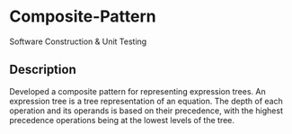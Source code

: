 # Composite-Pattern

Software Construction & Unit Testing

## Description

Developed a composite pattern for representing expression trees. An expression tree is a tree representation of an equation. The depth of each operation and its operands is based on their precedence, with the highest precedence operations being at the lowest levels of the tree. 
